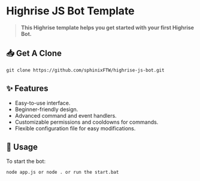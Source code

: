 # Highrise JS Bot Template

> **This Highrise template helps you get started with your first Highrise Bot.**

## **📥 Get A Clone**
```
git clone https://github.com/sphinixFTW/highrise-js-bot.git
```

## **✨ Features**

- Easy-to-use interface.
- Beginner-friendly design.
- Advanced command and event handlers.
- Customizable permissions and cooldowns for commands.
- Flexible configuration file for easy modifications.

## **🎐 Usage**
To start the bot:
```
node app.js or node . or run the start.bat
```
